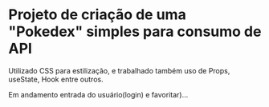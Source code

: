 # Projeto de criação de uma "Pokedex" simples para consumo de API

Utilizado CSS para estilização, e trabalhado também uso de Props, useState, Hook entre outros.

Em andamento entrada do usuário(login) e favoritar)...

